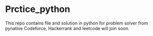 # Prctice_python
This repo contains file and solution in python for problem solver from pynative
Codeforce, Hackerrank and leetcode will join soon.

